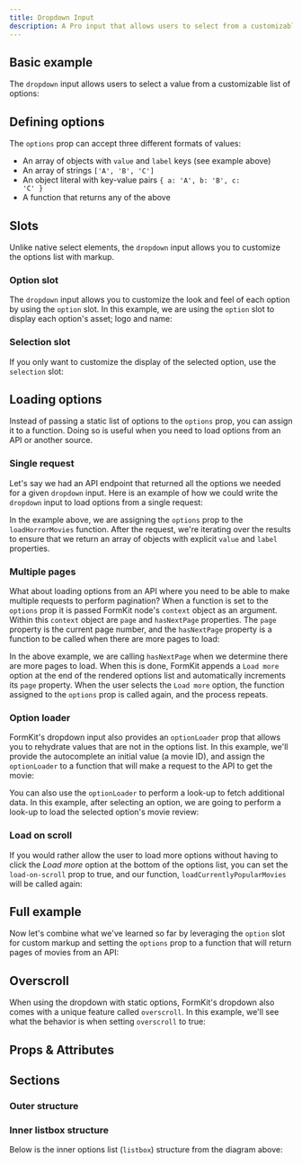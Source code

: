 ```yaml
---
title: Dropdown Input
description: A Pro input that allows users to select from a customizable options list.
---
```


<InputPageHero title="Dropdown"></InputPageHero>

<ProInstallSnippet></ProInstallSnippet>

## Basic example

The `dropdown` input allows users to select a value from a customizable list of options:

<example
name="Dropdown"
:min-height="550"
file="/_content/examples/dropdown/dropdown-base.vue"></example>

## Defining options

The `options` prop can accept three different formats of values:

- An array of objects with `value` and `label` keys (see example above)
- An array of strings <code>['A', 'B', 'C']</code>
- An object literal with key-value pairs <code>{ a: 'A', b: 'B', c: 'C' }</code>
- A function that returns any of the above

## Slots

Unlike native select elements, the `dropdown` input allows you to customize the options list with markup.

### Option slot

The `dropdown` input allows you to customize the look and feel of each option by using the `option` slot. In this example, we are using the `option` slot to display each option's asset; logo and name:

<example
name="Dropdown"
:min-height="550"
file="/_content/examples/dropdown/dropdown-option-slot.vue"></example>

### Selection slot

If you only want to customize the display of the selected option, use the `selection` slot:

<example
name="Dropdown"
:min-height="550"
file="/_content/examples/dropdown/dropdown-selection-slot.vue"></example>

## Loading options

Instead of passing a static list of options to the `options` prop, you can assign it to a function. Doing so is useful when you need to load options from an API or another source.

<!-- Example of loading options via API without pagination. -->

### Single request

Let's say we had an API endpoint that returned all the options we needed for a given `dropdown` input. Here is an example of how we could write the `dropdown` input to load options from a single request:

<example
name="Dropdown"
:min-height="550"
file="/_content/examples/dropdown/dropdown-single-request.vue"></example>

In the example above, we are assigning the `options` prop to the `loadHorrorMovies` function. After the request, we're iterating over the results to ensure that we return an array of objects with explicit `value` and `label` properties.

### Multiple pages

What about loading options from an API where you need to be able to make multiple requests to perform pagination? When a function is set to the `options` prop it is passed FormKit node's `context` object as an argument. Within this `context` object are `page` and `hasNextPage` properties. The `page` property is the current page number, and the `hasNextPage` property is a function to be called when there are more pages to load:

<example
name="Dropdown"
:min-height="550"
file="/_content/examples/dropdown/dropdown-pagination.vue"></example>

In the above example, we are calling `hasNextPage` when we determine there are more pages to load. When this is done, FormKit appends a `Load more` option at the end of the rendered options list and automatically increments its `page` property. When the user selects the `Load more` option, the function assigned to the `options` prop is called again, and the process repeats.

### Option loader

FormKit's dropdown input also provides an `optionLoader` prop that allows you to rehydrate values that are not in the options list. In this example, we'll provide the autocomplete an initial value (a movie ID), and assign the `optionLoader` to a function that will make a request to the API to get the movie:

<example
name="Dropdown"
:min-height="550"
file="/_content/examples/dropdown/dropdown-option-loader.vue"></example>

You can also use the `optionLoader` to perform a look-up to fetch additional data. In this example, after selecting an option, we are going to perform a look-up to load the selected option's movie review:

<example
name="Dropdown"
:min-height="550"
file="/_content/examples/dropdown/dropdown-option-loader-review.vue"></example>

### Load on scroll

If you would rather allow the user to load more options without having to click the <i>Load more</i> option at the bottom of the options list, you can set the `load-on-scroll` prop to true, and our function, `loadCurrentlyPopularMovies` will be called again:

<example
name="Dropdown"
:min-height="550"
file="/_content/examples/dropdown/dropdown-pagination-load-on-scroll.vue"></example>

## Full example

Now let's combine what we've learned so far by leveraging the `option` slot for custom markup and setting the `options` prop to a function that will return pages of movies from an API:

<example
name="Dropdown"
:min-height="550"
file="/_content/examples/dropdown/dropdown-full.vue"></example>

## Overscroll

When using the dropdown with static options, FormKit's dropdown also comes with a unique feature called `overscroll`. In this example, we'll see what the behavior is when setting `overscroll` to true:

<example
name="Dropdown"
:min-height="550"
file="/_content/examples/dropdown/dropdown-overscroll.vue"></example>

## Props & Attributes

<reference-table input="dropdown" :data="[
{prop: 'options', type: 'any', default: '[]', description: 'The list of options the user can select from.'},
{prop: 'load-on-scroll', type: 'boolean', default: 'false', description: 'When set to `true`, the dropdown will try loading more options based on the end-user`s scroll position'}, {prop: 'option-loader', type: 'function', default: 'null', description: 'Used for hydrating initial value, or performing an additional request to load more information of a selected option.'}]">
</reference-table>

## Sections

<section-keys-intro></section-keys-intro>

### Outer structure

<div>
  <formkit-input-diagram
    class="input-diagram--dropdown-outer"
    :schema="[
        {
          name: 'outer',
          position: 'right',
          children: [
            {
              name: 'wrapper',
              position: 'right',
              children: [
                {
                  name: 'label',
                  position: 'right',
                  content: 'Select t-shirt color',
                  class: 'center-vert'
                },
                {
                  name: 'inner',
                  children: [
                    {
                      name: 'prefixIcon',
                      class: 'tiny-section'
                    },
                    {
                      name: 'prefix',
                      class: 'tiny-section'
                    },
                    {
                      name: 'selector',
                      class: 'flex flex-grow',
                      children: [
                        {
                          name: 'selection',
                          class: 'flex-grow',
                          children: [
                            {
                              name: 'option',
                              content: 'Gray',
                              class: 'flex border-solid',
                              children: [
                                {
                                  name: 'optionLoading',
                                  class: 'flex-grow-0'
                                }
                              ]
                            }
                          ]
                        },
                        {
                            name: 'loaderIcon'
                        },
                        {
                          name: 'selectIcon',
                          content: '⌄',
                          class: 'center-vert'
                        }
                      ]
                    },
                    {
                      name: 'listbox',
                      content: 'Blue Gray Tan',
                      class: 'wrap-text',
                      position: 'right'
                    },
                    {
                      name: 'suffix',
                      position: 'right',
                      class: 'tiny-section'
                    },
                    {
                      name: 'suffixIcon',
                      position: 'right',
                      class: 'tiny-section'
                    },
                  ]
                },
              ]
            },
            {
              name: 'help',
              content: 'Turn sound effects on and off.',
              position: 'right'
            },
            {
              name: 'messages',
              position: 'right',
              children: [
                {
                  name: 'message',
                  content: 'Something wrong happened.',
                  position: 'right'
                }
              ]
            }
          ]
        }
      ]"
  >
  </formkit-input-diagram>
</div>

### Inner listbox structure

Below is the inner options list (`listbox`) structure from the diagram above:

<div>
  <formkit-input-diagram
    class="input-diagram--dropdown"
    :schema="[
        {
          name: 'dropdownWrapper',
          position: 'right',
          children: [
            {
              name: 'listbox',
              position: 'right',
              children: [
                {
                  name: 'listitem',
                  class: 'flex flex-grow',
                  position: 'right',
                  children: [
                    {
                      name: 'selectedIcon',
                      content: '✔️'
                    },
                    {
                      name: 'option',
                      content: 'Gray',
                      position: 'right',
                      class: 'flex flex-grow'
                    },
                  ]
                },
                {
                  name: 'loadMore',
                  children: [
                    {
                      name: 'loadMoreInner',
                      children: [
                        {
                          name: 'loaderIcon',
                          content: '⏳',
                          class: 'text-center'
                        }
                      ]
                    },
                  ]
                },
              ]
            },
          ]
        }
      ]"
  >
  </formkit-input-diagram>
</div>


<reference-table type="sectionKeys" primary="section-key" :data="[
  {
    'section-key': 'selector',
    description: 'The selector section is a button element that opens the dropdown options list.'
  },
  {
    'section-key': 'selection',
    description: 'Contains the selected option.'
  },
  {
    'section-key': 'listitem',
    description: 'A list item element that contains the option section.'
  },
  {
    'section-key': 'option',
    description: 'A div that contains the option content.'
  },
  {
    'section-key': 'listbox',
    description: 'The listbox section is a ul element that contains the options list.'
  },
  {
    'section-key': 'dropdownWrapper',
    description: 'Wraps the listbox section. A div that handles scrolling the listbox.'
  },
  {
    'section-key': 'optionLoading',
    description: 'A span element that is conditionally rendered within the selected option when loading is occurring.'
  },
  {
    'section-key': 'loaderIcon',
    description: 'An element for outputting an icon in the selector element when loading is occurring.'
  },
  {
    'section-key': 'selectIcon',
    description: 'An element for outputting an icon in the selector element when the dropdown is closed.'
  },
  {
    'section-key': 'selectedIcon',
    description: 'An element for outputting an icon next to the selected option when inside the listbox.'
  },
  {
    'section-key': 'loadMore',
    description: 'A list item element that is conditionally rendered at the bottom of the options list when there are more pages to load.'
  },
  {
    'section-key': 'loadMoreInner',
    description: 'A span element that acts as a wrapper for the loaderIcon within the loadMore section.'
  }
]">
</reference-table>
